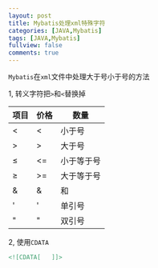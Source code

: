 ```yaml
---
layout: post
title: Mybatis处理xml特殊字符
categories: [JAVA,Mybatis]
tags: [JAVA,Mybatis]
fullview: false
comments: true
---
```


`Mybatis`在`xml`文件中处理大于号小于号的方法

1, 转义字符把`>`和`<`替换掉

| 项目        | 价格   |  数量  |
| --------    | ----   | ----  |
| &lt;        | <      |   小于号  |
| &gt;        |   >    |   大于号  |
| &le;        | <=     |   小于等于号  |
| &ge;        |   >=   |   大于等于号  |
| &amp;       |    &   |    和  |
| &apos;      |    '   |  单引号  |
| &quot;      |    "   |  双引号  |


2, 使用`CDATA`

```xml
<![CDATA[   ]]>
```